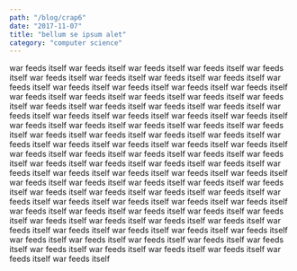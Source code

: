 ```yaml
---
path: "/blog/crap6"
date: "2017-11-07"
title: "bellum se ipsum alet"
category: "computer science"
---
```

war feeds itself
war feeds itself
war feeds itself
war feeds itself
war feeds itself
war feeds itself
war feeds itself
war feeds itself
war feeds itself
war feeds itself
war feeds itself
war feeds itself
war feeds itself
war feeds itself
war feeds itself
war feeds itself
war feeds itself
war feeds itself
war feeds itself
war feeds itself
war feeds itself
war feeds itself
war feeds itself
war feeds itself
war feeds itself
war feeds itself
war feeds itself
war feeds itself
war feeds itself
war feeds itself
war feeds itself
war feeds itself
war feeds itself
war feeds itself
war feeds itself
war feeds itself
war feeds itself
war feeds itself
war feeds itself
war feeds itself
war feeds itself
war feeds itself
war feeds itself
war feeds itself
war feeds itself
war feeds itself
war feeds itself
war feeds itself
war feeds itself
war feeds itself
war feeds itself
war feeds itself
war feeds itself
war feeds itself
war feeds itself
war feeds itself
war feeds itself
war feeds itself
war feeds itself
war feeds itself
war feeds itself
war feeds itself
war feeds itself
war feeds itself
war feeds itself
war feeds itself
war feeds itself
war feeds itself
war feeds itself
war feeds itself
war feeds itself
war feeds itself
war feeds itself
war feeds itself
war feeds itself
war feeds itself
war feeds itself
war feeds itself
war feeds itself
war feeds itself
war feeds itself
war feeds itself
war feeds itself
war feeds itself
war feeds itself
war feeds itself
war feeds itself
war feeds itself
war feeds itself
war feeds itself
war feeds itself
war feeds itself
war feeds itself
war feeds itself
war feeds itself